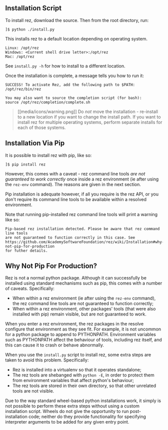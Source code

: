 ## Installation Script

To install rez, download the source. Then from the root directory, run:

```
]$ python ./install.py
```

This installs rez to a default location depending on operating system. 

```
Linux: /opt/rez
Windows: <Current shell drive letter>:/opt/rez
Mac: /opt/rez
```


See `install.py -h` for how to install to a different location.

Once the installation is complete, a message tells you how to run it:

```
SUCCESS! To activate Rez, add the following path to $PATH:
/opt/rez/bin/rez

You may also want to source the completion script (for bash):
source /opt/rez/completion/complete.sh
```

> [[media/icons/warning.png]] Do _not_ move the installation - re-install to a new
> location if you want to change the install path. If you want to install rez for
> multiple operating systems, perform separate installs for each of those systems.


## Installation Via Pip

It is possible to install rez with pip, like so:

```
]$ pip install rez
```

However, this comes with a caveat - rez command line tools _are not guaranteed
to work correctly_ once inside a rez environment (ie after using the `rez-env`
command). The reasons are given in the next section.

Pip installation is adequate however, if all you require is the rez API, or you
don't require its command line tools to be available within a resolved environment.

Note that running pip-installed rez command line tools will print a warning like so:

```
Pip-based rez installation detected. Please be aware that rez command line tools
are not guaranteed to function correctly in this case. See
https://github.com/AcademySoftwareFoundation/rez/wiki/Installation#why-not-pip-for-production
for futher details.
```


## Why Not Pip For Production?

Rez is not a normal python package. Although it can successfully be installed
using standard mechanisms such as pip, this comes with a number of caveats.
Specifically:

* When within a rez environment (ie after using the `rez-env` command), the rez
  command line tools are not guaranteed to function correctly;
* When within a rez environment, other packages' tools (that were also installed
  with pip) remain visible, but are not guaranteed to work.

When you enter a rez environment, the rez packages in the resolve configure
that environment as they see fit. For example, it is not uncommon for a python
package to append to PYTHONPATH. Environment variables such as PYTHONPATH
affect the behaviour of tools, including rez itself, and this can cause it to
crash or behave abnormally.

When you use the `install.py` script to install rez, some extra steps are taken
to avoid this problem. Specifically:

* Rez is installed into a virtualenv so that it operates standalone;
* The rez tools are shebanged with `python -E`, in order to protect them from
  environment variables that affect python's behaviour;
* The rez tools are stored in their own directory, so that other unrelated tools
  are not visible.

Due to the way standard wheel-based python installations work, it simply is not
possible to perform these extra steps without using a custom installation script.
Wheels do not give the opportunity to run post-installation code; neither do
they provide functionality for specifying interpreter arguments to be added for
any given entry point.
